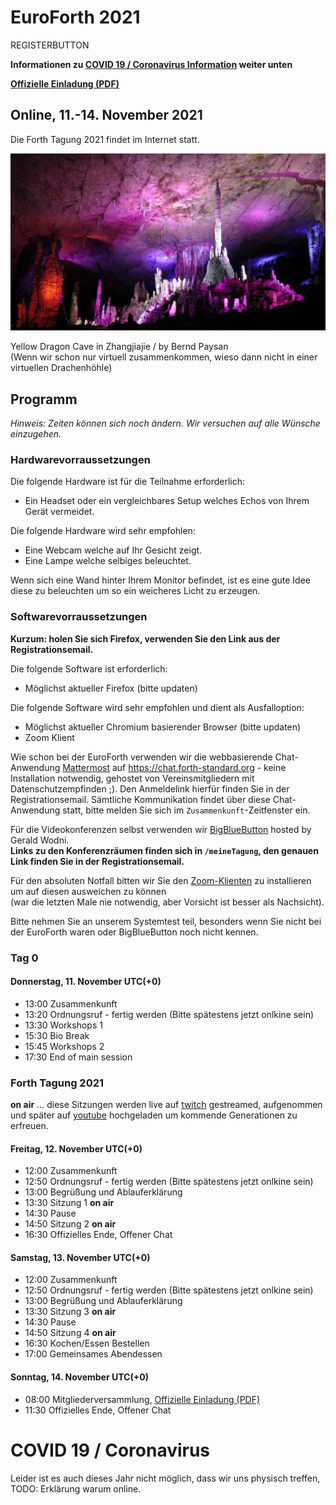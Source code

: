 # EuroForth 2021
REGISTERBUTTON

__Informationen zu [COVID 19 / Coronavirus Information](#covid-19--coronavirus) weiter unten__

__[Offizielle Einladung (PDF)](/files/2021/FG-Mitgliederversammlung-2021-11-14.pdf)__

## Online, 11.-14. November 2021
Die Forth Tagung 2021 findet im Internet statt.

![Internethöhle](/images/2021/cave.jpg)

Yellow Dragon Cave in Zhangjiajie / by Bernd Paysan  
(Wenn wir schon nur virtuell zusammenkommen, wieso dann nicht in einer virtuellen Drachenhöhle)

## Programm

_Hinweis: Zeiten können sich noch ändern._
_Wir versuchen auf alle Wünsche einzugehen._

### Hardwarevorraussetzungen
Die folgende Hardware ist für die Teilnahme erforderlich:
- Ein Headset oder ein vergleichbares Setup welches Echos von Ihrem Gerät vermeidet.

Die folgende Hardware wird sehr empfohlen:
- Eine Webcam welche auf Ihr Gesicht zeigt.
- Eine Lampe welche selbiges beleuchtet.

Wenn sich eine Wand hinter Ihrem Monitor befindet, ist es eine gute Idee diese zu beleuchten um so ein weicheres Licht zu erzeugen. 

### Softwarevorraussetzungen

__Kurzum: holen Sie sich Firefox, verwenden Sie den Link aus der Registrationsemail.__

Die folgende Software ist erforderlich:
- Möglichst aktueller Firefox (bitte updaten)

Die folgende Software wird sehr empfohlen und dient als Ausfalloption:
- Möglichst aktueller Chromium basierender Browser (bitte updaten)
- Zoom Klient

Wie schon bei der EuroForth verwenden wir die webbasierende Chat-Anwendung [Mattermost](https://mattermost.com/) auf https://chat.forth-standard.org - keine Installation notwendig, gehostet von Vereinsmitgliedern mit Datenschutzempfinden ;).
Den Anmeldelink hierfür finden Sie in der Registrationsemail.
Sämtliche Kommunikation findet über diese Chat-Anwendung statt, bitte melden Sie sich im `Zusammenkunft`-Zeitfenster ein.

Für die Videokonferenzen selbst verwenden wir [BigBlueButton](https://bigbluebutton.org/) hosted by Gerald Wodni.  
__Links zu den Konferenzräumen finden sich in `/meineTagung`, den genauen Link finden Sie in der Registrationsemail.__

Für den absoluten Notfall bitten wir Sie den [Zoom-Klienten](https://zoom.us/)
zu installieren um auf diesen ausweichen zu können  
(war die letzten Male nie notwendig, aber Vorsicht ist besser als Nachsicht).

Bitte nehmen Sie an unserem Systemtest teil, besonders wenn Sie nicht bei der EuroForth waren oder BigBlueButton noch nicht kennen.

### Tag 0

#### Donnerstag, 11. November UTC(+0)
- 13:00 Zusammenkunft
- 13:20 Ordnungsruf - fertig werden (Bitte spätestens jetzt onlkine sein)
- 13:30 Workshops 1
- 15:30 Bio Break
- 15:45 Workshops 2
- 17:30 End of main session

### Forth Tagung 2021
**on air** ... diese Sitzungen werden live auf [twitch](https://www.twitch.tv/4ther) gestreamed, aufgenommen und später auf [youtube](https://www.youtube.com/channel/UC_mpkwOO_1ILd66GUTNVPQg) hochgeladen um kommende Generationen zu erfreuen.

#### Freitag, 12. November UTC(+0)
- 12:00 Zusammenkunft
- 12:50 Ordnungsruf - fertig werden (Bitte spätestens jetzt onlkine sein)
- 13:00 Begrüßung und Ablauferklärung
- 13:30 Sitzung 1 **on air**
- 14:30 Pause
- 14:50 Sitzung 2 **on air**
- 16:30 Offizielles Ende, Offener Chat

#### Samstag, 13. November UTC(+0)
- 12:00 Zusammenkunft
- 12:50 Ordnungsruf - fertig werden (Bitte spätestens jetzt onlkine sein)
- 13:00 Begrüßung und Ablauferklärung
- 13:30 Sitzung 3 **on air**
- 14:30 Pause
- 14:50 Sitzung 4 **on air**
- 16:30 Kochen/Essen Bestellen
- 17:00 Gemeinsames Abendessen

#### Sonntag, 14. November UTC(+0)
- 08:00 Mitgliederversammlung, [Offizielle Einladung (PDF)](/files/2021/FG-Mitgliederversammlung-2021-11-14.pdf)
- 11:30 Offizielles Ende, Offener Chat

# COVID 19 / Coronavirus
Leider ist es auch dieses Jahr nicht möglich, dass wir uns physisch treffen, 
TODO: Erklärung warum online.

